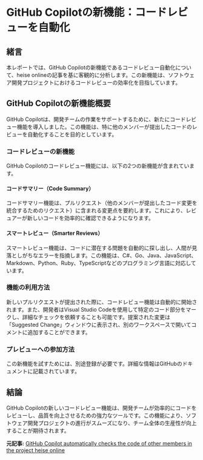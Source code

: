 # GitHub Copilotの新機能：コードレビューを自動化

## 緒言

本レポートでは、GitHub Copilotの新機能であるコードレビュー自動化について、heise onlineの記事を基に客観的に分析します。この新機能は、ソフトウェア開発プロジェクトにおけるコードレビューの効率化を目指しています。

## GitHub Copilotの新機能概要

GitHub Copilotは、開発チームの作業をサポートするために、新たにコードレビュー機能を導入しました。この機能は、特に他のメンバーが提出したコードのレビューを自動化することを目的としています。

### コードレビューの新機能

GitHub Copilotのコードレビュー機能には、以下の2つの新機能が含まれています。

#### コードサマリー（Code Summary）

コードサマリー機能は、プルリクエスト（他のメンバーが提出したコード変更を統合するためのリクエスト）に含まれる変更点を要約します。これにより、レビュアーが新しいコードを効率的に確認できるようになります。

#### スマートレビュー（Smarter Reviews）

スマートレビュー機能は、コードに潜在する問題を自動的に探し出し、人間が見落としがちなエラーを指摘します。この機能は、C#、Go、Java、JavaScript、Markdown、Python、Ruby、TypeScriptなどのプログラミング言語に対応しています。

### 機能の利用方法

新しいプルリクエストが提出された際に、コードレビュー機能は自動的に開始されます。また、開発者はVisual Studio Codeを使用して特定のコード部分をマークし、詳細なチェックを依頼することも可能です。提案された変更は「Suggested Change」ウィンドウに表示され、別のワークスペースで開いてコメントに追加することができます。

### プレビューへの参加方法

この新機能を試すためには、別途登録が必要です。詳細な情報はGitHubのドキュメントに記載されています。

## 結論

GitHub Copilotの新しいコードレビュー機能は、開発チームが効率的にコードをレビューし、品質を向上させるための強力なツールです。この機能により、ソフトウェア開発プロジェクトの進行がスムーズになり、チーム全体の生産性が向上することが期待されます。

**元記事:** [
 GitHub Copilot automatically checks the code of other members in the project heise online
](https://www.heise.de/en/news/GitHub-Copilot-automatically-checks-the-code-of-other-members-in-the-project-10299872.html)